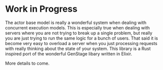 # Work in Progress

The actor base model is really a wonderful system when dealing with concurrent execution models.  This is especially true when dealing with servers where you are not trying to break up a single problem, but really you are just trying to run the same logic for a bunch of users.  That said it is become very easy to overload a server when you just processing requests with really thinking about the state of your system.  This library is a Rust inspired port of the wonderful GenStage libary written in Elixir.

More details to come.
